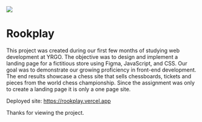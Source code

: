 <img src="https://media.giphy.com/media/iCZyBnPBLr0dy/giphy.gif"/>

# Rookplay

This project was created during our first few months of studying web development at YRGO. The objective was to design and implement a landing page for a fictitious store using Figma, JavaScript, and CSS. Our goal was to demonstrate our growing proficiency in front-end development. The end results showcase a chess site that sells chessboards, tickets and pieces from the world chess championship. Since the assignment was only to create a landing page it is only a one page site.

Deployed site: https://rookplay.vercel.app

Thanks for viewing the project.
